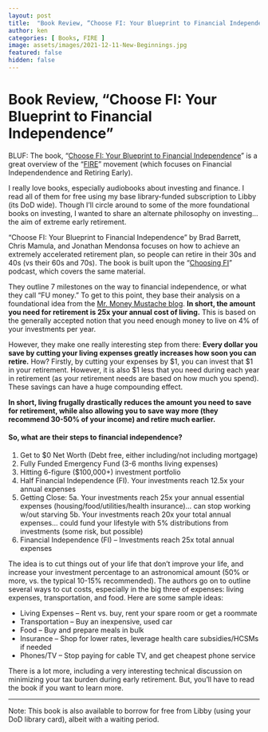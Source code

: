 ```yaml
---
layout: post
title:  "Book Review, “Choose FI: Your Blueprint to Financial Independence”"
author: ken
categories: [ Books, FIRE ]
image: assets/images/2021-12-11-New-Beginnings.jpg
featured: false
hidden: false
---
```


# Book Review, “Choose FI: Your Blueprint to Financial Independence”

BLUF: The book, “[Choose FI: Your Blueprint to Financial Independence](https://www.amazon.com/Choose-FI-Blueprint-Financial-Independence/dp/0960058907)” is a great overview of the “[FIRE](https://www.investopedia.com/terms/f/financial-independence-retire-early-fire.asp)” movement (which focuses on Financial Independendence and Retiring Early).  

I really love books, especially audiobooks about investing and finance.  I read all of them for free using my base library-funded subscription to Libby (its DoD wide).  Though I’ll circle around to some of the more foundational books on investing, I wanted to share an alternate philosophy on investing… the aim of extreme early retirement.

“Choose FI: Your Blueprint to Financial Independence” by Brad Barrett, Chris Mamula, and Jonathan Mendonsa focuses on how to achieve an extremely accelerated retirement plan, so people can retire in their 30s and 40s (vs their 60s and 70s).  The book is built upon the “[Choosing FI](https://www.choosefi.com/)” podcast, which covers the same material.

They outline 7 milestones on the way to financial independence, or what they call “FU money.”  To get to this point, they base their analysis on a foundational idea from the [Mr. Money Mustache blog](https://www.mrmoneymustache.com/2012/01/13/the-shockingly-simple-math-behind-early-retirement/).  **In short, the amount you need for retirement is 25x your annual cost of living.**  This is based on the generally accepted notion that you need enough money to live on 4% of your investments per year.

However, they make one really interesting step from there: **Every dollar you save by cutting your living expenses greatly increases how soon you can retire.**  How?  Firstly, by cutting your expenses by $1, you can invest that $1 in your retirement.  However, it is also $1 less that you need during each year in retirement (as your retirement needs are based on how much you spend).  These savings can have a huge compounding effect.

**In short, living frugally drastically reduces the amount you need to save for retirement, while also allowing you to save way more (they recommend 30-50% of your income) and retire much earlier.**

#### So, what are their steps to financial independence?

1. Get to $0 Net Worth (Debt free, either including/not including mortgage)
2. Fully Funded Emergency Fund (3-6 months living expenses)
3. Hitting 6-figure ($100,000+) investment portfolio
4. Half Financial Independence (FI).  Your investments reach 12.5x your annual expenses
5. Getting Close:
  5a. Your investments reach 25x your annual essential expenses (housing/food/utilities/health insurance)… can stop working w/out starving
  5b. Your investments reach 20x your total annual expenses… could fund your lifestyle with 5% distributions from investments (some risk, but possible)
6. Financial Independence (FI) – Investments reach 25x total annual expenses

The idea is to cut things out of your life that don’t improve your life, and increase your investment percentage to an astronomical amount (50% or more, vs. the typical 10-15% recommended). The authors go on to outline several ways  to cut costs, especially in the big three of expenses: living expenses, transportation, and food. Here are some sample ideas:

- Living Expenses – Rent vs. buy, rent your spare room or get a roommate
- Transportation – Buy an inexpensive, used car
- Food – Buy and prepare meals in bulk
- Insurance – Shop for lower rates, leverage health care subsidies/HCSMs if needed
- Phones/TV – Stop paying for cable TV, and get cheapest phone service

There is a lot more, including a very interesting technical discussion on minimizing your tax burden during early retirement.  But, you’ll have to read the book if you want to learn more.   

------------

Note: This book is also available to borrow for free from Libby (using your DoD library card), albeit with a waiting period.  


